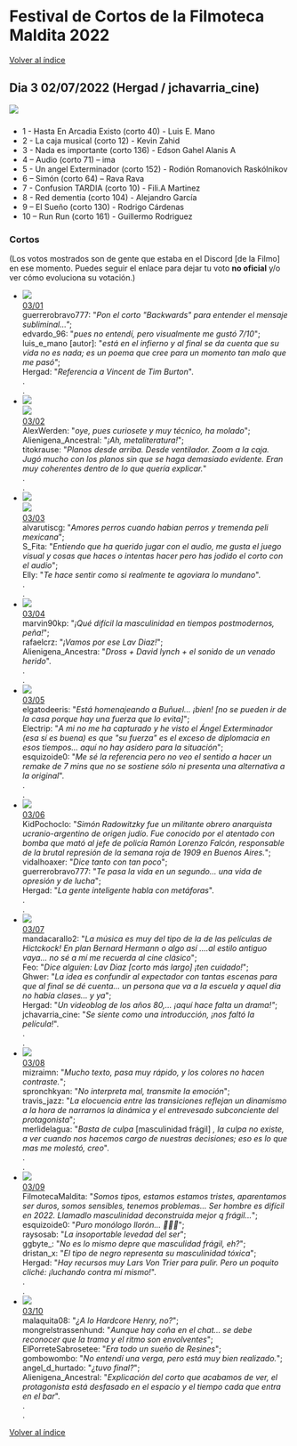 # Festival de Cortos de la Filmoteca Maldita 2022
[Volver al índice](../festi.md)

## Dia 3 02/07/2022 (Hergad / jchavarria_cine)
![](dia.png)


### 
- 1 - Hasta En Arcadia Existo (corto 40) - Luis E. Mano  
- 2 - La caja musical (corto 12) - Kevin Zahid  
- 3 - Nada es importante (corto 136) - Edson Gahel Alanis A  
- 4 – Audio (corto 71) – ima  
- 5 - Un angel Exterminador (corto 152) - Rodión Romanovich Raskólnikov  
- 6 – Simón (corto 64) – Rava Rava  
- 7 - Confusion TARDIA (corto 10) -  Fili.A Martinez  
- 8 - Red dementia (corto 104) - Alejandro García  
- 9 – El Sueño (corto 130) -  Rodrigo Cárdenas  
- 10 – Run Run (corto 161) - Guillermo Rodriguez  

### Cortos

(Los votos mostrados son de gente que estaba en el Discord [de la Filmo] en ese momento. Puedes seguir el enlace para dejar tu voto **no oficial** y/o ver cómo evoluciona su votación.)


- ![](01.png)  
[03/01](https://discord.com/channels/739208143523020841/769436011981570068/992886982680252507)  
guerrerobravo777: "*Pon el corto "Backwards" para entender el mensaje subliminal..."*;  
edvardo_96: "*pues no entendí, pero visualmente me gustó 7/10*";  
luis_e_mano [autor]: "*está en el infierno y al final se da cuenta que su vida no es nada; es un poema que cree para un momento tan malo que me pasó"*;  
Hergad: "*Referencia a Vincent de Tim Burton*".  
.  
.  
- ![](02.png)  
![](02a.png)  
[03/02](https://discord.com/channels/739208143523020841/769436011981570068/992889173080031242)  
AlexWerden: "*oye, pues curiosete y muy técnico, ha molado*";  
Alienigena_Ancestral: "*¡Ah, metaliteratura!*";  
titokrause: "*Planos desde arriba. Desde ventilador. Zoom a la caja. Jugó mucho con los planos sin que se haga demasiado evidente. Eran muy coherentes dentro de lo que quería explicar.*"  
.  
.  
- ![](03.png)  
![](03a.png)  
[03/03](https://discord.com/channels/739208143523020841/769436011981570068/992892245659361410)  
alvarutiscg: "*Amores perros cuando habian perros y tremenda peli mexicana*";  
S_Fita: "*Entiendo que ha querido jugar con el audio, me gusta el juego visual y cosas que haces o intentas hacer pero has jodido el corto con el audio*";  
Elly: "*Te hace sentir como si realmente te agoviara lo mundano*".  
.  
.  
- ![](04.png)  
[03/04](https://discord.com/channels/739208143523020841/769436011981570068/992895004894834761)  
marvin90kp: "*¡Qué difícil la masculinidad en tiempos postmodernos, peña!*";  
rafaelcrz: "*¡Vamos por ese Lav Diaz!*";  
Alienigena_Ancestra: "*Dross + David lynch + el sonido de un venado herido*".  
.  
.  
- ![](05.png)  
[03/05](https://discord.com/channels/739208143523020841/769436011981570068/992897776000176259)  
elgatodeeris: "*Está homenajeando a Buñuel... ¡bien! [no se pueden ir de la casa porque hay una fuerza que lo evita]*";  
Electrip: "*A mi no me ha capturado y he visto el Ángel Exterminador (esa sí es buena) es que "su fuerza" es el exceso de diplomacia en esos tiempos... aquí no hay asidero para la situación*";  
esquizoide0: "*Me sé la referencia pero no veo el sentido a hacer un remake de 7 mins que no se sostiene sólo ni presenta una alternativa a la original*".  
.  
.  
- ![](06.png)  
[03/06](https://discord.com/channels/739208143523020841/769436011981570068/992901664845602827)  
KidPochoclo: "*Simón Radowitzky fue un militante obrero anarquista ucranio-argentino de origen judío. Fue conocido por el atentado con bomba que mató al jefe de policía Ramón Lorenzo Falcón, responsable de la brutal represión de la semana roja de 1909 en Buenos Aires.*";  
vidalhoaxer: "*Dice tanto con tan poco*";  
guerrerobravo777: "*Te pasa la vida en un segundo... una vida de opresión y de lucha*";  
Hergad: "*La gente inteligente habla con metáforas*".  
.  
.  
- ![](07.png)  
[03/07](https://discord.com/channels/739208143523020841/769436011981570068/992904061298942013)  
mandacarallo2: "*La música es muy del tipo de la de las películas de Hictckock! En plan Bernard Hermann o algo así ....al estilo antiguo vaya... no sé a mí me recuerda al cine clásico*";  
Feo: "*Dice alguien: Lav Diaz [corto más largo] ¡ten cuidado!*";  
Ghwer: "*La idea es confundir al expectador con tantas escenas para que al final se dé cuenta... un persona que va a la escuela y aquel dia no había clases... y ya*";  
Hergad: "*Un videoblog de los años 80,... ¡aquí hace falta un drama!"*;  
jchavarria_cine: "*Se siente como una introducción, ¡nos faltó la película!*".  
.  
.  
- ![](08.png)  
[03/08](https://discord.com/channels/739208143523020841/769436011981570068/992907214601846905)  
mizraimn: "*Mucho texto, pasa muy rápido, y los colores no hacen contraste.*";  
spronchkyan: "*No interpreta mal, transmite la emoción*";  
travis_jazz: "*La elocuencia entre las transiciones reflejan un dinamismo a la hora de narrarnos la dinámica y el entrevesado subconciente del protagonista*";  
merlidelagua: "*Basta de culpa* [masculinidad frágil] *, la culpa no existe, a ver cuando nos hacemos cargo de nuestras decisiones; eso es lo que mas me molestó, creo*".  
.  
.  
- ![](09.png)  
[03/09](https://discord.com/channels/739208143523020841/769436011981570068/992910281665683466)  
FilmotecaMaldita: "*Somos tipos, estamos estamos tristes, aparentamos ser duros, somos sensibles, tenemos problemas... Ser hombre es difícil en 2022. Llamadlo masculinidad deconstruida mejor q frágil...*";  
esquizoide0: "*Puro monólogo llorón... 🤦🏼‍♂️*";  
raysosab: "*La insoportable levedad del ser*";  
ggbyte_: "*No es lo mismo depre que masculidad frágil, eh?*";  
dristan_x: "*El tipo de negro representa su masculinidad tóxica*";  
Hergad: "*Hay recursos muy Lars Von Trier para pulir. Pero un poquito cliché: ¡luchando contra mí mismo!*".  
.  
.  
- ![](10.png)  
[03/10](https://discord.com/channels/739208143523020841/769436011981570068/992913098900000828)  
malaquita08: "*¿A lo Hardcore Henry, no?*";  
mongrelstrassenhund: "*Aunque hay coña en el chat... se debe reconocer que la trama y el ritmo son envolventes*";  
ElPorreteSabrosetee: "*Era todo un sueño de Resines*";  
gombowombo: "*No entendí una verga, pero está muy bien realizado.*";  
angel_d_hurtado: "*¿tuvo final?*";  
Alienigena_Ancestral: "*Explicación del corto que acabamos de ver, el protagonista está desfasado en el espacio y el tiempo cada que entra en el bar*".    
.  
.  


[Volver al índice](../festi.md)